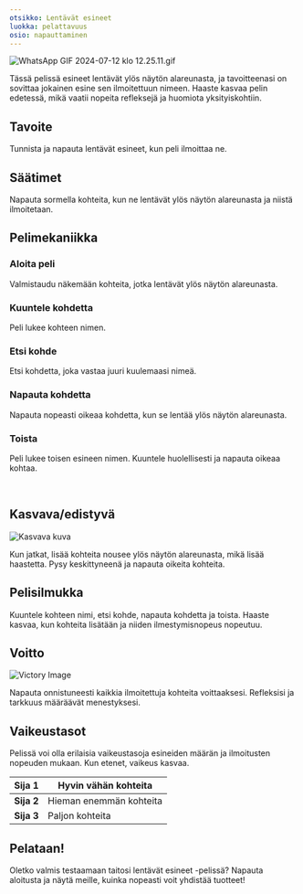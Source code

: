 ```yaml
---
otsikko: Lentävät esineet
luokka: pelattavuus
osio: napauttaminen
---
```

![WhatsApp GIF 2024-07-12 klo 12.25.11.gif](https://help.Studycat.com/hc/article_attachments/34966795074969)


Tässä pelissä esineet lentävät ylös näytön alareunasta, ja tavoitteenasi on sovittaa jokainen esine sen ilmoitettuun nimeen. Haaste kasvaa pelin edetessä, mikä vaatii nopeita refleksejä ja huomiota yksityiskohtiin.


## Tavoite


Tunnista ja napauta lentävät esineet, kun peli ilmoittaa ne.


## Säätimet


Napauta sormella kohteita, kun ne lentävät ylös näytön alareunasta ja niistä ilmoitetaan.


## Pelimekaniikka


### Aloita peli


Valmistaudu näkemään kohteita, jotka lentävät ylös näytön alareunasta.


### Kuuntele kohdetta


Peli lukee kohteen nimen.


### Etsi kohde


Etsi kohdetta, joka vastaa juuri kuulemaasi nimeä.


### Napauta kohdetta


Napauta nopeasti oikeaa kohdetta, kun se lentää ylös näytön alareunasta.


### Toista


Peli lukee toisen esineen nimen. Kuuntele huolellisesti ja napauta oikeaa kohtaa.


 


## Kasvava/edistyvä


![Kasvava kuva](https://help.Studycat.com/hc/article_attachments/34826217331225)


Kun jatkat, lisää kohteita nousee ylös näytön alareunasta, mikä lisää haastetta. Pysy keskittyneenä ja napauta oikeita kohteita.


## Pelisilmukka


Kuuntele kohteen nimi, etsi kohde, napauta kohdetta ja toista. Haaste kasvaa, kun kohteita lisätään ja niiden ilmestymisnopeus nopeutuu.


## Voitto


![Victory Image](https://help.Studycat.com/hc/article_attachments/34917314421785)


Napauta onnistuneesti kaikkia ilmoitettuja kohteita voittaaksesi. Refleksisi ja tarkkuus määräävät menestyksesi.


## Vaikeustasot


Pelissä voi olla erilaisia ​​vaikeustasoja esineiden määrän ja ilmoitusten nopeuden mukaan. Kun etenet, vaikeus kasvaa.




| **Sija 1** | Hyvin vähän kohteita |
| --- | --- |
| **Sija 2** | Hieman enemmän kohteita |
| **Sija 3** | Paljon kohteita |


## Pelataan!


Oletko valmis testaamaan taitosi lentävät esineet -pelissä? Napauta aloitusta ja näytä meille, kuinka nopeasti voit yhdistää tuotteet!